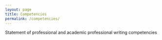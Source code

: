 ```yaml
---
layout: page
title: Competencies 
permalink: /competencies/
---
```

Statement of professional and academic professional writing competencies 
